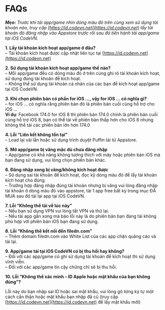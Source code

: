 # FAQs

<div class="entry-content">

_**Mẹo:**_ _Trước khi tải app/game nhìn dòng màu đỏ trên cùng xem sử dụng tài khoản nào, truy cập [https://id.codevn.net](https://id.codevn.net) lấy tài khoản đó đăng nhập vào Appstore trước rồi sau đó tiến hành tải app/game tại iOS CodeVN._

**1\. Lấy tài khoản kích hoạt app/game ở đâu?**  
– Tài khoản kích hoạt được cập nhật liên tục tại [https://id.codevn.net](https://id.codevn.net)

**2\. Sử dụng tài khoản kích hoạt app/game thế nào?**  
– Mỗi app/game đều có dòng màu đỏ ở trên cùng ghi rõ tài khoản kích hoạt, sử dụng đúng tài khoản để kích hoạt.  
– Không thể sử dụng tài khoản cá nhân của các bạn để kích hoạt app/game tại iOS CodeVN.

**3\. Khi chọn phiên bản có phần for iOS …, vậy for iOS … có nghĩa gì?**  
– for iOS … có nghĩa rằng phiên bản đó là phiên bản cuối cùng hỗ trợ cho iOS …  
**Ví dụ**: Facebook 174.0 for iOS 8 thì phiên bản 174.0 chính là phiên bản cuối cùng hỗ trợ iOS 8, bạn có thể tải về phiên bản thấp hơn cho iOS 8 nhưng không thể tải các phiên bản lớn hơn 174.0

**4\. Lỗi “Liên kết không tồn tại”**  
– Load lại vài lần hoặc sử dụng trình duyệt Puffin tải từ Appstore.

**5\. Mở app/game bị văng mặc dù chưa đăng nhập**  
– App/game có khả năng không tương thích với máy hoặc phiên bản iOS mà bạn đang sử dụng, vui lòng chọn phiên bản khác.

**6\. Đăng nhập xong bị văng/không kích hoạt được**  
– Sử dụng sai tài khoản để kích hoạt, đọc kỹ dòng màu đỏ để lấy tài khoản kích hoạt cho đúng.  
– Trường hợp đăng nhập đúng tài khoản nhưng bị văng vui lòng đăng nhập tài khoản ở dòng màu đỏ vào appstore, tải 1 app free bất kỳ trong mục ĐÃ MUA sau đó tải lại app tại iOS CodeVN.

**7\. Lỗi “Không thể tải về lúc này”**  
– Nếu bạn sử dụng VPN vui lòng tắt VPN và thử lại.  
– Nếu tải app gần xong mà báo lỗi này là do phiên bản bạn đang tải không phù hợp với phiên bản iOS bạn đang sử dụng.

**8\. Lỗi “Không thể kết nối đến filedn.com”**  
– Thêm domain filedn.com vào White List của các app chặn quảng cáo và tải lại.

**9\. App/game tải tại iOS CodeVN có bị thu hồi hay không?**  
– Đối với các app/game có ghi sử dụng tài khoản để kích hoạt thì sử dụng vĩnh viễn.  
– Đối với các app/game tin cậy chứng chỉ sẽ bị thu hồi.

**10\. Lỗi “Không thể xác minh – ID Apple hoặc mật khẩu của bạn không đúng”?**

Lỗi này do bạn nhập sai ID hoặc sai mật khẩu, vui lòng gõ từng ký tự một cách cẩn thận hoặc mật khẩu bạn nhập đã cũ (truy cập [https://id.codevn.net](https://id.codevn.net) để lấy mật khẩu mới)

</div>